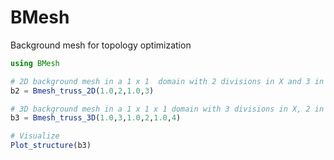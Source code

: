 # BMesh
Background mesh for topology optimization

```julia
using BMesh

# 2D background mesh in a 1 x 1  domain with 2 divisions in X and 3 in Y
b2 = Bmesh_truss_2D(1.0,2,1.0,3)

# 3D background mesh in a 1 x 1 x 1 domain with 3 divisions in X, 2 in Y and 4 in Z
b3 = Bmesh_truss_3D(1.0,3,1.0,2,1.0,4)

# Visualize 
Plot_structure(b3)

```
